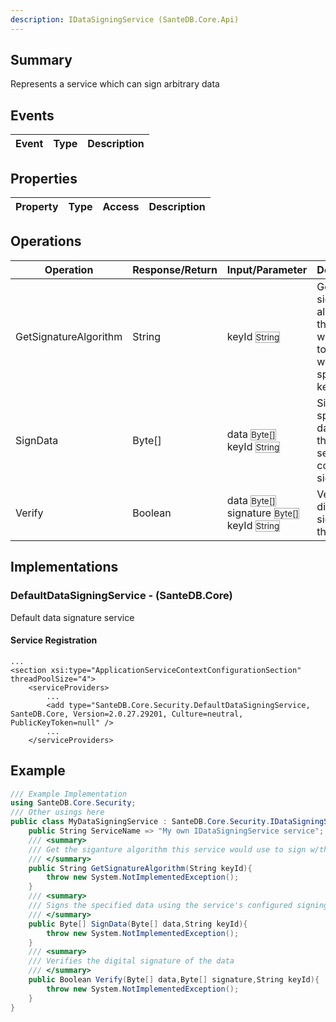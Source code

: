 ```yaml
---
description: IDataSigningService (SanteDB.Core.Api)
---
```


## Summary
Represents a service which can sign arbitrary data

## Events

|Event|Type|Description|
|-|-|-|

## Properties

|Property|Type|Access|Description|
|-|-|-|-|

## Operations

|Operation|Response/Return|Input/Parameter|Description|
|-|-|-|-|
|GetSignatureAlgorithm|String|keyId <small style='border:solid 1px #aaa'>String</small>|Get the siganture algorithm this service would use to sign w/the specified key|
|SignData|Byte[]|data <small style='border:solid 1px #aaa'>Byte[]</small><br/>keyId <small style='border:solid 1px #aaa'>String</small>|Signs the specified data using the service's configured signing key|
|Verify|Boolean|data <small style='border:solid 1px #aaa'>Byte[]</small><br/>signature <small style='border:solid 1px #aaa'>Byte[]</small><br/>keyId <small style='border:solid 1px #aaa'>String</small>|Verifies the digital signature of the data|

## Implementations


### DefaultDataSigningService - (SanteDB.Core)
Default data signature service

#### Service Registration
```markup
...
<section xsi:type="ApplicationServiceContextConfigurationSection" threadPoolSize="4">
	<serviceProviders>
		...
		<add type="SanteDB.Core.Security.DefaultDataSigningService, SanteDB.Core, Version=2.0.27.29201, Culture=neutral, PublicKeyToken=null" />
		...
	</serviceProviders>
```
## Example
```csharp
/// Example Implementation
using SanteDB.Core.Security;
/// Other usings here
public class MyDataSigningService : SanteDB.Core.Security.IDataSigningService { 
	public String ServiceName => "My own IDataSigningService service";
	/// <summary>
	/// Get the siganture algorithm this service would use to sign w/the specified key
	/// </summary>
	public String GetSignatureAlgorithm(String keyId){
		throw new System.NotImplementedException();
	}
	/// <summary>
	/// Signs the specified data using the service's configured signing key
	/// </summary>
	public Byte[] SignData(Byte[] data,String keyId){
		throw new System.NotImplementedException();
	}
	/// <summary>
	/// Verifies the digital signature of the data
	/// </summary>
	public Boolean Verify(Byte[] data,Byte[] signature,String keyId){
		throw new System.NotImplementedException();
	}
}
```
